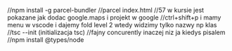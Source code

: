 //npm install -g parcel-bundler
//parcel index.html
//57 w kursie jest pokazane jak dodac google.maps i projekt w google
//ctrl+shift+p i mamy menu w vscode i dajemy fold level 2 wtedy widzimy tylko nazwy np klas
//tsc --init (initializacja tsc)
//fajny concurently inaczej niz ja kiedys pisalem
//npm install @types/node